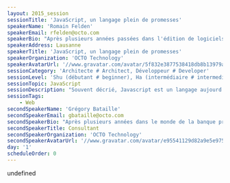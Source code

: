```yaml
---
layout: 2015_session
sessionTitle: 'JavaScript, un langage plein de promesses'
speakerName: 'Romain Felden'
speakerEmail: rfelden@octo.com
speakerBio: "Après plusieurs années passées dans l'édition de logiciels, Romain a participé au développement d'une startup où il a acquis de fortes compétences mobiles ainsi qu'un goût prononcé pour l'automatisation et les méthodes Agiles et DevOps.\nArrivé chez OCTO en 2013, il y occupe la fonction de consultant architecte. Il alterne conseil, audit, accompagnement et réalisations auprès de comptes locaux et internationaux."
speakerAddress: Lausanne
speakerTitle: 'JavaScript, un langage plein de promesses'
speakerOrganization: 'OCTO Technology'
speakerAvatarUrl: '//www.gravatar.com/avatar/5f832e3877538418db8b13979a9be634?size=200&default=mm'
sessionCategory: 'Architecte # Architect, Développeur # Developer'
sessionLevel: 'Shu (débutant # beginner), Ha (intermédiaire # intermediate)'
sessionTopic: JavaScript
sessionDescription: "Souvent décrié, Javascript est un langage aujourd'hui incontournable, et qui a beaucoup mûri depuis ses premières implémentations. Résolument monothread, Javascript est pourtant utilisé côté server (Node.js) pour faire tourner de grosses applications et n'a pas à rougir face à la concurrence.\n\nDans cette présentation, nous nous proposons de démystifier la gestion de l'asynchronisme dans le language. En commençant par rappeler la différence entre asynchrone et multithread, nous étudierons tout d'abord le mécanisme de callback. Source de frustration (callback hell), nous présenterons l'API Promise et les solutions qu'elle y apporte. Nous conclurons par une discussion sur les limites de cette API et ouvrirons la réflexion sur le futur de Javascript, à savoir les instructions async/await."
sessionTags:
    - Web
secondSpeakerName: 'Grégory Bataille'
secondSpeakerEmail: gbataille@octo.com
secondSpeakerBio: "Après plusieurs années dans le monde de la banque privée, Grégory travaille aujourd'hui comme architecte chez OCTO Technology où il accompagne ses clients dans leurs projets de refonte et/ou d'audit de leurs systèmes. En passionné de technologie, il touche à tout, du back end rails au front end iOS en passant par des applications clients Javascript, sans oublié la programmation fonctionnelle avec Haskell. Il se spécialise aussi sur les problématiques de BigData et de sécurité des systèmes et des applications.\nGrégory s'occupe également du Java User Group de Lausanne et du Hackergarten de Lausanne."
secondSpeakerTitle: Consultant
secondSpeakerOrganization: 'OCTO Technology'
secondSpeakerAvatarUrl: '//www.gravatar.com/avatar/e95541129d82a9e5e975e39c1fcb8710?size=200&default=mm'
day: '1'
scheduleOrder: 0
---
```


undefined
